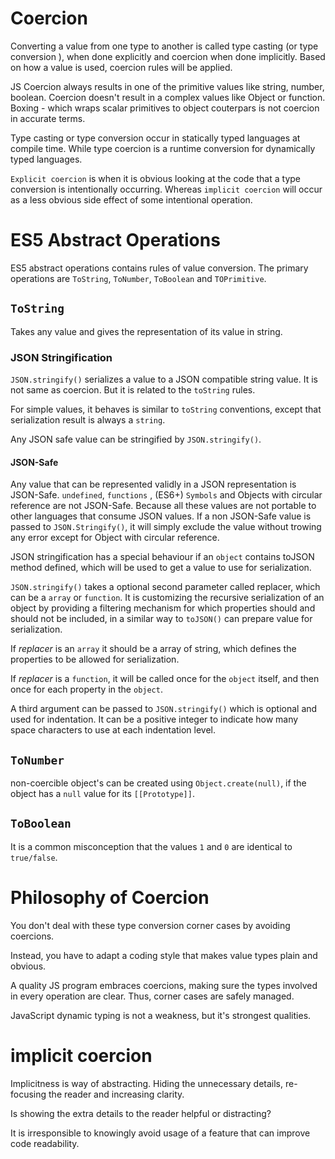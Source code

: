 Coercion
========

Converting a value from one type to another is called type casting (or
type conversion ), when done explicitly and coercion when done
implicitly. Based on how a value is used, coercion rules will be
applied.

JS Coercion always results in one of the primitive values like string,
number, boolean. Coercion doesn't result in a complex values like Object
or function. Boxing - which wraps scalar primitives to object couterpars
is not coercion in accurate terms.

Type casting or type conversion occur in statically typed languages at
compile time. While type coercion is a runtime conversion for
dynamically typed languages.

`Explicit coercion` is when it is obvious looking at the code that a
type conversion is intentionally occurring. Whereas `implicit coercion`
will occur as a less obvious side effect of some intentional operation.

# ES5 Abstract Operations

ES5 abstract operations contains rules of value conversion. The primary
operations are `ToString`, `ToNumber`, `ToBoolean` and `TOPrimitive`.

## `ToString`

Takes any value and gives the representation of its value in string.

### JSON Stringification

`JSON.stringify()` serializes a value to a JSON compatible string value.
It is not same as coercion. But it is related to the `toString` rules.

For simple values, it behaves is similar to `toString` conventions,
except that serialization result is always a `string`.

Any JSON safe value can be stringified by `JSON.stringify()`.

#### JSON-Safe

Any value that can be represented validly in a JSON representation is
JSON-Safe. `undefined`, `functions` , (ES6+) `Symbols` and Objects with
circular reference are not JSON-Safe. Because all these values are not
portable to other languages that consume JSON values. If a non JSON-Safe
value is passed to `JSON.Stringify()`, it will simply exclude the value
without trowing any error except for Object with circular reference.

JSON stringification has a special behaviour if an `object` contains
toJSON method defined, which will be used to get a value to use for
serialization.

`JSON.stringify()` takes a optional second parameter called replacer,
which can be a `array` or `function`. It is customizing the recursive
serialization of an object by providing a filtering mechanism for which
properties should and should not be included, in a similar way to
`toJSON()` can prepare value for serialization.

If *replacer* is an `array` it should be a array of string, which
defines the properties to be allowed for serialization.

If *replacer* is a `function`, it will be called once for the `object`
itself, and then once for each property in the `object`.

A third argument can be passed to `JSON.stringify()` which is optional
and used for indentation. It can be a positive integer to indicate how
many space characters to use at each indentation level.

## `ToNumber`

non-coercible object's can be created using `Object.create(null)`, if
the object has a `null` value for its `[[Prototype]]`.

## `ToBoolean`

It is a common misconception that the values `1` and `0` are identical
to `true/false`.

# Philosophy of Coercion

You don't deal with these type conversion corner cases by avoiding
coercions.

Instead, you have to adapt a coding style that makes value types plain
and obvious.

A quality JS program embraces coercions, making sure the types involved
in every operation are clear. Thus, corner cases are safely managed.

JavaScript dynamic typing is not a weakness, but it's strongest
qualities.

# implicit coercion

Implicitness is way of abstracting. Hiding the unnecessary details,
re-focusing the reader and increasing clarity.

Is showing the extra details to the reader helpful or distracting?

It is irresponsible to knowingly avoid usage of a feature that can
improve code readability.
